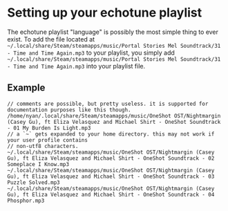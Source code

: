 # Setting up your echotune playlist

The echotune playlist "language" is possibly the most simple thing to ever exist. To add the file located at `~/.local/share/Steam/steamapps/music/Portal Stories Mel Soundtrack/31 - Time and Time Again.mp3` to your playlist, you simply add `~/.local/share/Steam/steamapps/music/Portal Stories Mel Soundtrack/31 - Time and Time Again.mp3` into your playlist file.

## Example

```
// comments are possible, but pretty useless. it is supported for documentation purposes like this though.
/home/nyan/.local/share/Steam/steamapps/music/OneShot OST/Nightmargin (Casey Gu), ft Eliza Velasquez and Michael Shirt - OneShot Soundtrack - 01 My Burden Is Light.mp3
// a `~` gets expanded to your home directory. this may not work if your user profile contains
// non-utf8 characters.
~/.local/share/Steam/steamapps/music/OneShot OST/Nightmargin (Casey Gu), ft Eliza Velasquez and Michael Shirt - OneShot Soundtrack - 02 Someplace I Know.mp3
~/.local/share/Steam/steamapps/music/OneShot OST/Nightmargin (Casey Gu), ft Eliza Velasquez and Michael Shirt - OneShot Soundtrack - 03 Puzzle Solved.mp3
~/.local/share/Steam/steamapps/music/OneShot OST/Nightmargin (Casey Gu), ft Eliza Velasquez and Michael Shirt - OneShot Soundtrack - 04 Phosphor.mp3
```

